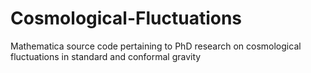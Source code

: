 # Cosmological-Fluctuations
Mathematica source code pertaining to PhD research on cosmological fluctuations in standard and conformal gravity

